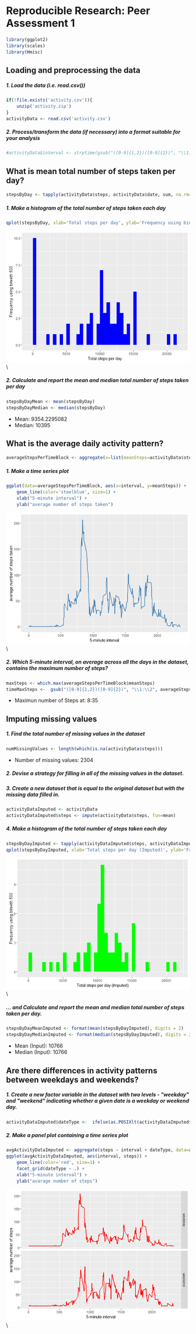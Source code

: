 # Reproducible Research: Peer Assessment 1


```r
library(ggplot2)
library(scales)
library(Hmisc)
```

## Loading and preprocessing the data

##### 1. Load the data (i.e. read.csv())

```r
if(!file.exists('activity.csv')){
    unzip('activity.zip')
}
activityData <- read.csv('activity.csv')
```
##### 2. Process/transform the data (if necessary) into a format suitable for your analysis

```r
#activityData$interval <- strptime(gsub("([0-9]{1,2})([0-9]{2})", "\\1:\\2", activityData$interval), format='%H:%M')
```


## What is mean total number of steps taken per day?


```r
stepsByDay <- tapply(activityData$steps, activityData$date, sum, na.rm=TRUE)
```

##### 1. Make a histogram of the total number of steps taken each day

```r
qplot(stepsByDay, xlab='Total steps per day', ylab='Frequency using binwith 500', binwidth=500, fill=I("blue")) 
```

![](PA1_template_files/figure-html/unnamed-chunk-5-1.png)\

##### 2. Calculate and report the mean and median total number of steps taken per day

```r
stepsByDayMean <- mean(stepsByDay)
stepsByDayMedian <- median(stepsByDay)
```
* Mean: 9354.2295082
* Median:  10395

## What is the average daily activity pattern?


```r
averageStepsPerTimeBlock <- aggregate(x=list(meanSteps=activityData$steps), by=list(interval=activityData$interval), FUN=mean, na.rm=TRUE)
```

##### 1. Make a time series plot

```r
ggplot(data=averageStepsPerTimeBlock, aes(x=interval, y=meanSteps)) +
    geom_line(color='steelblue', size=1) +
    xlab("5-minute interval") +
    ylab("average number of steps taken") 
```

![](PA1_template_files/figure-html/unnamed-chunk-8-1.png)\

##### 2. Which 5-minute interval, on average across all the days in the dataset, contains the maximum number of steps?

```r
maxSteps <- which.max(averageStepsPerTimeBlock$meanSteps)
timeMaxSteps <-  gsub("([0-9]{1,2})([0-9]{2})", "\\1:\\2", averageStepsPerTimeBlock[maxSteps,'interval'])
```

* Maximun number of Steps at: 8:35

## Imputing missing values

##### 1. Find the total number of missing values in the dataset 

```r
numMissingValues <- length(which(is.na(activityData$steps)))
```

* Number of missing values: 2304

##### 2. Devise a strategy for filling in all of the missing values in the dataset.
##### 3. Create a new dataset that is equal to the original dataset but with the missing data filled in.

```r
activityDataImputed <- activityData
activityDataImputed$steps <- impute(activityData$steps, fun=mean)
```

##### 4. Make a histogram of the total number of steps taken each day 

```r
stepsByDayImputed <- tapply(activityDataImputed$steps, activityDataImputed$date, sum)
qplot(stepsByDayImputed, xlab='Total steps per day (Imputed)', ylab='Frequency using binwith 500', binwidth=500, fill=I("green"))
```

![](PA1_template_files/figure-html/unnamed-chunk-12-1.png)\

##### ... and Calculate and report the mean and median total number of steps taken per day. 

```r
stepsByDayMeanImputed <- format(mean(stepsByDayImputed), digits = 2)
stepsByDayMedianImputed <- format(median(stepsByDayImputed), digits = 2)
```
* Mean (Input): 10766
* Median (Input):  10766

## Are there differences in activity patterns between weekdays and weekends?

##### 1. Create a new factor variable in the dataset with two levels - "weekday" and "weekend" indicating whether a given date is a weekday or weekend day.


```r
activityDataImputed$dateType <-  ifelse(as.POSIXlt(activityDataImputed$date)$wday %in% c(0,6), 'weekend', 'weekday')
```

##### 2. Make a panel plot containing a time series plot


```r
avgActivityDataImputed <- aggregate(steps ~ interval + dateType, data=activityDataImputed, mean)
ggplot(avgActivityDataImputed, aes(interval, steps)) + 
    geom_line(color='red', size=1) + 
    facet_grid(dateType ~ .) +
    xlab("5-minute interval") + 
    ylab("avarage number of steps")
```

![](PA1_template_files/figure-html/unnamed-chunk-15-1.png)\
